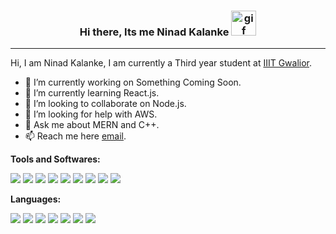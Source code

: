 ### <div align="center"> Hi there, Its me Ninad Kalanke <img alt="gif" src="https://media.giphy.com/media/hvRJCLFzcasrR4ia7z/giphy.gif" style="height: 40px"/></div>
<hr/>

Hi, I am Ninad Kalanke, I am currently a Third year student at [IIIT Gwalior](http://www.iiitm.ac.in/index.php/en/).

- 🔭 I’m currently working on Something Coming Soon.
- 🌱 I’m currently learning React.js.
- 👯 I’m looking to collaborate on Node.js.
- 🤔 I’m looking for help with AWS.
- 💬 Ask me about MERN and C++.
- 📫 Reach me here   [email](ninadkalanke@gmail.com).

**Tools and Softwares:**

<img src="https://img.icons8.com/color/40/000000/git.png"/>
<img src="https://img.icons8.com/fluency/40/000000/github.png"/>
<img src="https://img.icons8.com/color/40/000000/gitlab.png"/>
<img src="https://img.icons8.com/color/40/000000/react-native.png"/>
<img src="https://img.icons8.com/color/40/000000/bootstrap.png"/>
<img src="https://img.icons8.com/color/40/000000/material-ui.png"/>
<img src="https://img.icons8.com/color/50/000000/nodejs.png"/>
<img src="https://img.icons8.com/color/40/000000/mongodb.png"/>
<img src="https://img.icons8.com/color/40/000000/heroku.png"/>


**Languages:**

<img src="https://img.icons8.com/color/40/000000/c-programming.png"/>
<img src="https://img.icons8.com/color/40/000000/c-plus-plus-logo.png"/>
<img src="https://img.icons8.com/fluency/40/000000/python.png"/>
<img src="https://img.icons8.com/color/40/000000/javascript.png"/>
<img src="https://img.icons8.com/color/40/000000/html-5--v1.png"/>
<img src="https://img.icons8.com/color/40/000000/css3.png"/>
<img src="https://img.icons8.com/color/40/000000/sql.png"/>


